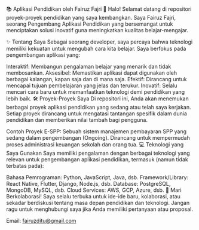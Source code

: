 📚 Aplikasi Pendidikan oleh Fairuz Fajri 🚀
Halo! Selamat datang di repositori proyek-proyek pendidikan yang saya kembangkan. Saya Fairuz Fajri, seorang Pengembang Aplikasi Pendidikan yang bersemangat untuk menciptakan solusi inovatif guna meningkatkan kualitas belajar-mengajar.

✨ Tentang Saya
Sebagai seorang developer, saya percaya bahwa teknologi memiliki kekuatan untuk mengubah cara kita belajar. Saya berfokus pada pengembangan aplikasi yang:

Interaktif: Membangun pengalaman belajar yang menarik dan tidak membosankan.
Aksesibel: Memastikan aplikasi dapat digunakan oleh berbagai kalangan, kapan saja dan di mana saja.
Efektif: Dirancang untuk mencapai tujuan pembelajaran yang jelas dan terukur.
Inovatif: Selalu mencari cara baru untuk memanfaatkan teknologi demi pendidikan yang lebih baik.
🛠️ Proyek-Proyek Saya
Di repositori ini, Anda akan menemukan berbagai proyek aplikasi pendidikan yang sedang atau telah saya kerjakan. Setiap proyek dirancang untuk mengatasi tantangan spesifik dalam dunia pendidikan dan memberikan nilai tambah bagi pengguna.

Contoh Proyek
E-SPP: Sebuah sistem manajemen pembayaran SPP yang sedang dalam pengembangan (Ongoing). Dirancang untuk mempermudah proses administrasi keuangan sekolah dan orang tua.
💻 Teknologi yang Saya Gunakan
Saya memiliki pengalaman dengan berbagai teknologi yang relevan untuk pengembangan aplikasi pendidikan, termasuk (namun tidak terbatas pada):

Bahasa Pemrograman: Python, JavaScript, Java, dsb.
Framework/Library: React Native, Flutter, Django, Node.js, dsb.
Database: PostgreSQL, MongoDB, MySQL, dsb.
Cloud Services: AWS, GCP, Azure, dsb.
🤝 Mari Berkolaborasi!
Saya selalu terbuka untuk ide-ide baru, kolaborasi, atau sekadar berdiskusi tentang masa depan pendidikan dan teknologi. Jangan ragu untuk menghubungi saya jika Anda memiliki pertanyaan atau proposal.

Email: fairuzditu@gmail.com
